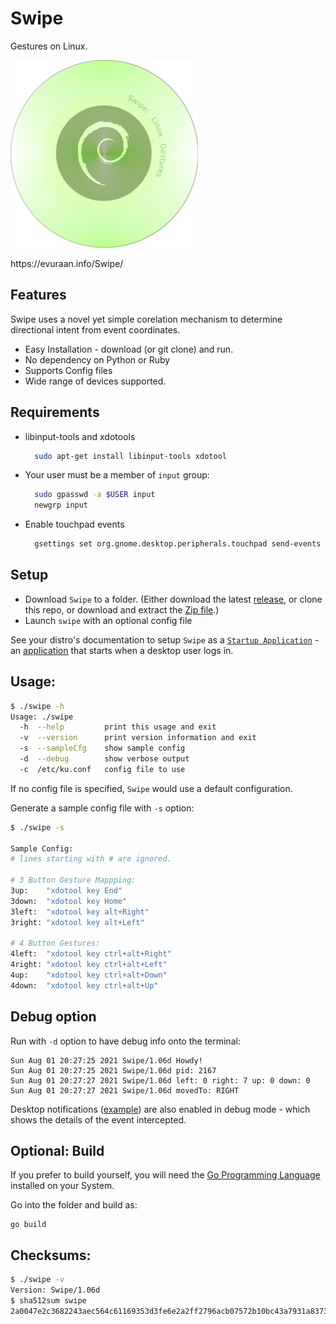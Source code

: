 # Swipe
Gestures on Linux. 

![Swipe](./images/Swipe_300x300.png)
<p>https://evuraan.info/Swipe/ 

## Features
Swipe uses a novel yet simple corelation mechanism to determine directional intent from event coordinates.
- Easy Installation - download (or git clone) and run. 
- No dependency on Python or Ruby
- Supports Config files
- Wide range of devices supported. 
## Requirements 
- libinput-tools and xdotools 
  ```bash 
    sudo apt-get install libinput-tools xdotool
   ```
- Your user must be a member of `input` group:
  ```bash 
    sudo gpasswd -a $USER input
    newgrp input
    ```
- Enable touchpad events
  ```bash
    gsettings set org.gnome.desktop.peripherals.touchpad send-events enabled
     ```
## Setup
- Download `Swipe` to a folder. (Either download the latest [release](https://github.com/evuraan/Swipe/releases/download/1.06d/swipe), or clone this repo, or download and extract the <a href="https://github.com/evuraan/Swipe/archive/refs/heads/main.zip">Zip file</a>.)
- Launch `swipe` with an optional config file 

See your distro's documentation to setup `Swipe` as a [`Startup Application`](./images/Startup.png) - an [application](./images/Startup.png) that starts when a desktop user logs in. 

## Usage:

```bash
$ ./swipe -h
Usage: ./swipe
  -h  --help         print this usage and exit
  -v  --version      print version information and exit
  -s  --sampleCfg    show sample config
  -d  --debug        show verbose output
  -c  /etc/ku.conf   config file to use 
```
If no config file is specified, `Swipe` would use a default configuration.


Generate a sample config file with `-s` option:
```bash
$ ./swipe -s

Sample Config: 
# lines starting with # are ignored. 

# 3 Button Gesture Mappping:
3up:    "xdotool key End"
3down:  "xdotool key Home"
3left:  "xdotool key alt+Right"
3right: "xdotool key alt+Left"

# 4 Button Gestures:
4left:  "xdotool key ctrl+alt+Right"
4right: "xdotool key ctrl+alt+Left"
4up:    "xdotool key ctrl+alt+Down"
4down:  "xdotool key ctrl+alt+Up"
```
## Debug option
Run with `-d` option to have debug info onto the terminal:
```bash$ ./swipe -c swipe.conf -d 
Sun Aug 01 20:27:25 2021 Swipe/1.06d Howdy!
Sun Aug 01 20:27:25 2021 Swipe/1.06d pid: 2167
Sun Aug 01 20:27:27 2021 Swipe/1.06d left: 0 right: 7 up: 0 down: 0
Sun Aug 01 20:27:27 2021 Swipe/1.06d movedTo: RIGHT

```
Desktop notifications ([example](./images/Debug.png)) are also enabled in debug mode - which shows the details of the event intercepted. 
## Optional: Build 
If you prefer to build yourself, you will need the [Go Programming Language](https://golang.org/dl/) installed on your System. 

Go into the folder and build as: 
``` 
go build
```
## Checksums:
```bash
$ ./swipe -v
Version: Swipe/1.06d
$ sha512sum swipe 
2a0047e2c3682243aec564c61169353d3fe6e2a2ff2796acb07572b10bc43a7931a8373d74e2069ee7b63b766cf707db0af5ceca7b59baa38be778c55b8371a0  swipe
```
